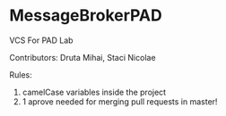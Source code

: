 # MessageBrokerPAD

VCS For PAD Lab

Contributors: Druta Mihai, Staci Nicolae

Rules:
1. camelCase variables inside the project
2. 1 aprove needed for merging pull requests in master!